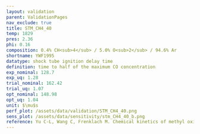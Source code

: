 ```yaml
---
layout: validation
parent: ValidationPages
nav_exclude: true
title: STM_CH4_40
temp: 1829
pres: 2.36
phi: 0.16
composition: 0.4% CH<sub>4</sub> / 5.0% O<sub>2</sub> / 94.6% Ar
shortname: YWF1995
datatype: shock tube ignition delay time
definition: time to half of the maximum CO concentration
exp_nominal: 128.7
exp_uq: 1.28
trial_nominal: 162.42
trial_uq: 1.07
opt_nominal: 148.98
opt_uq: 1.04
unit: $\mu$s
perf_plot: /assets/data/validation/STM_CH4_40.png
sens_plot: /assets/data/sensitivity/stm_CH4_40_b.png
reference: Yu C-L, Wang C, Frenklach M. Chemical kinetics of methyl oxidation by molecular oxygen. J Phys Chem. 1995;99:14377-87.
---
```

